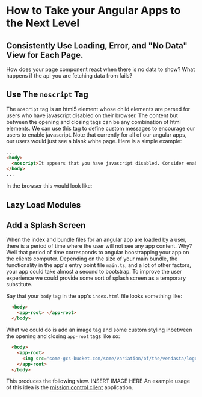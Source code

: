 # How to Take your Angular Apps to the Next Level


## Consistently Use Loading, Error, and "No Data" View for Each Page. 

How does your page component react when there is no data to show? What happens if the api you are fetching data from fails?

## Use The `noscript` Tag

The `noscript` tag is an html5 element whose child elements are parsed for users who have javascript disabled on their browser. The content but between the opening and closing tags can be any combination of html elements. We can use this tag to define custom messages to encourage our users to enable javascript. Note that currently for all of our angular apps, our users would just see a blank white page. Here is a simple example:

``` html
...
<body>
  <noscript>It appears that you have javascript disabled. Consider enabling it to have access to this website's features.</noscript>
</body>
...
```
In the browser this would look like: 
<INSERT IMAGE HERE>


## Lazy Load Modules




## Add a Splash Screen

When the index and bundle files for an angular app are loaded by a user, there is a period of time where the user will not see any app content. Why? Well that period of time corresponds to angular boostrapping your app on the clients computer. Depending on the size of your main bundle, the functionality in the app's entry point file `main.ts`, and a lot of other factors, your app could take almost a second to bootstrap. To improve the user experience we could provide some sort of splash screen as a temporary substitute.

Say that your `body` tag in the app's `index.html` file looks something like: 

``` html
  <body>
    <app-root> </app-root>
  </body>
```

What we could do is add an image tag and some custom styling inbetween the opening and closing `app-root` tags like so: 

``` html
  <body>
    <app-root> 
      <img src="some-gcs-bucket.com/some/variation/of/the/vendasta/logo" styles="display:flex; justify-contents: center; align-items; center"><img>
    </app-root>
  </body>
```

This produces the following view. INSERT IMAGE HERE
An example usage of this idea is the [mission control client](linkToGithubUrl) application. 

